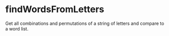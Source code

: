 # findWordsFromLetters
Get all combinations and permutations of a string of letters and compare to a word list.
